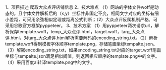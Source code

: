 1、项目描述
爬取大众点评店铺信息
2、技术难点
（1）网站的字体文件woff是动态的，且字体文件解析后的（x,y）坐标并非国定不变，相同文字对应的坐标有细小差距，可采用余弦相似定理或距离公式判断；（2）大众点评反爬机制严格，可采用谷歌官方框架pyppeteer。
3、技术方案
（1）用pyppeteer两次请求url，解析保存template.woff，temp_大众点评.html，target.woff，targ_大众点评.html，对targ_大众点评.html解析需要解码的encoding_string.txt。（2）解析template.woff得到模板字体顺序template.png，存储笔画坐标tempalte.json。（3）解密encoding_string.txt，如果encoding_string.txt对应的target.woff笔画坐标与tempalte.json满足相似阀值，则返回相应顺序的template.png中的文字。（4）采用百度ai转译template.png中的文字。
